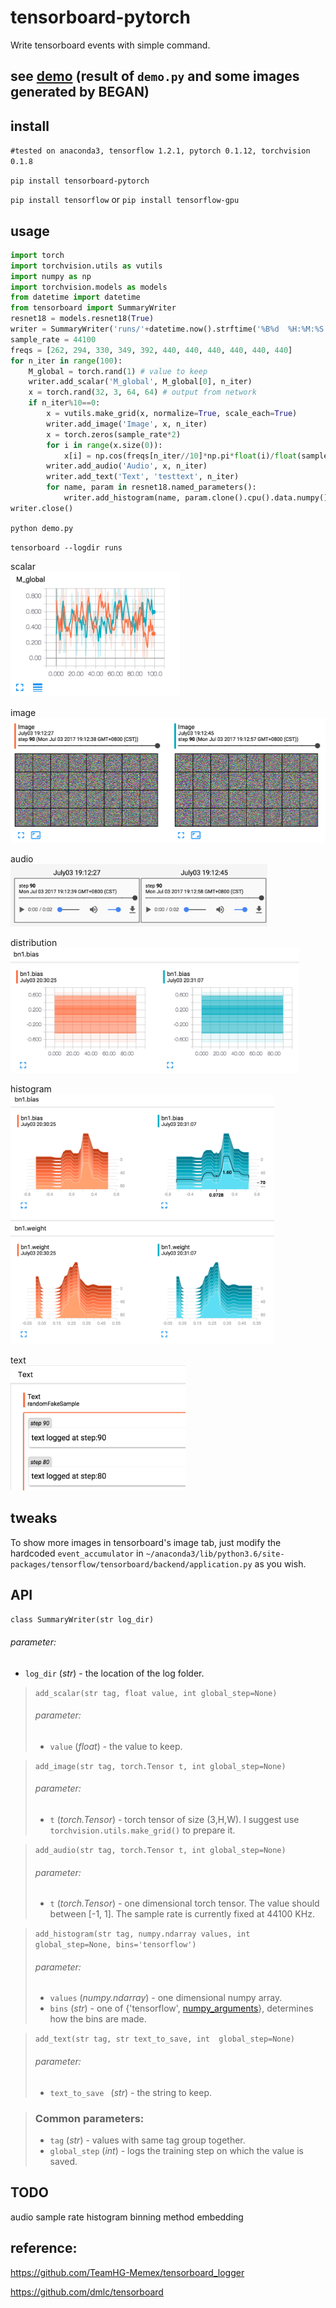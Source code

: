 # tensorboard-pytorch

Write tensorboard events with simple command.

## see [demo](http:35.197.26.245:6006) (result of `demo.py` and some images generated by BEGAN)

## install

`#tested on anaconda3, tensorflow 1.2.1, pytorch 0.1.12, torchvision 0.1.8`

`pip install tensorboard-pytorch`

`pip install tensorflow`   or   `pip install tensorflow-gpu`


## usage
```python
import torch
import torchvision.utils as vutils
import numpy as np
import torchvision.models as models
from datetime import datetime
from tensorboard import SummaryWriter
resnet18 = models.resnet18(True)
writer = SummaryWriter('runs/'+datetime.now().strftime('%B%d  %H:%M:%S'))
sample_rate = 44100
freqs = [262, 294, 330, 349, 392, 440, 440, 440, 440, 440, 440]
for n_iter in range(100):
    M_global = torch.rand(1) # value to keep
    writer.add_scalar('M_global', M_global[0], n_iter)
    x = torch.rand(32, 3, 64, 64) # output from network
    if n_iter%10==0:
        x = vutils.make_grid(x, normalize=True, scale_each=True)   
        writer.add_image('Image', x, n_iter)
        x = torch.zeros(sample_rate*2)
        for i in range(x.size(0)):
            x[i] = np.cos(freqs[n_iter//10]*np.pi*float(i)/float(sample_rate)) # sound amplitude should in [-1, 1]
        writer.add_audio('Audio', x, n_iter)
        writer.add_text('Text', 'testtext', n_iter)
        for name, param in resnet18.named_parameters():
            writer.add_histogram(name, param.clone().cpu().data.numpy(), n_iter)
writer.close()
```

`python demo.py`

`tensorboard --logdir runs`  

scalar</br>
<img src="screenshots/scalar.png" height="200">

image</br>
<img src="screenshots/image.png" height="200">

audio</br>
<img src="screenshots/audio.png" height="100">

distribution</br>
<img src="screenshots/distribution.png" height="200">

histogram</br>
<img src="screenshots/histogram.png" height="400">

text</br>
<img src="screenshots/text.png" height="200">
## tweaks
To show more images in tensorboard's image tab, just
modify the hardcoded `event_accumulator` in 
`~/anaconda3/lib/python3.6/site-packages/tensorflow/tensorboard/backend/application.py`
as you wish.

## API

`class SummaryWriter(str log_dir)`
###### parameter:
* `log_dir` (*str*) - the location of the log folder.

> `add_scalar(str tag, float value, int global_step=None)`
> ###### parameter:
> * `value` (*float*) - the value to keep.
 
> `add_image(str tag, torch.Tensor t, int global_step=None)`
> ###### parameter:
> * `t` (*torch.Tensor*) - torch tensor of size (3,H,W). I suggest use `torchvision.utils.make_grid()` to prepare it. 

> `add_audio(str tag, torch.Tensor t, int global_step=None)`
> ###### parameter:
> * `t` (*torch.Tensor*) - one dimensional torch tensor. The value should between [-1, 1]. The sample rate is currently fixed at 44100 KHz.

>`add_histogram(str tag, numpy.ndarray values, int global_step=None, bins='tensorflow')`
> ###### parameter:
> * `values` (*numpy.ndarray*) - one dimensional numpy array.
> * `bins` (*str*) - one of {'tensorflow', [numpy_arguments](https://docs.scipy.org/doc/numpy/reference/generated/numpy.histogram.html)}, determines how the bins are made.

>`add_text(str tag, str text_to_save, int  global_step=None)`
> ###### parameter:
> * `text_to_save ` (*str*) - the string to keep.

> ### Common parameters:
> * `tag` (*str*) - values with same tag group together.
> * `global_step` (*int*) - logs the training step on which the value is saved.


## TODO
audio sample rate
histogram binning method
embedding

## reference:

https://github.com/TeamHG-Memex/tensorboard_logger

https://github.com/dmlc/tensorboard
